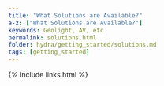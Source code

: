 ```yaml
---
title: "What Solutions are Available?"
a-z: ["What Solutions are Available?"]
keywords: Geolight, AV, etc
permalink: solutions.html
folder: hydra/getting_started/solutions.md
tags: [getting_started]
---
```



{% include links.html %}

